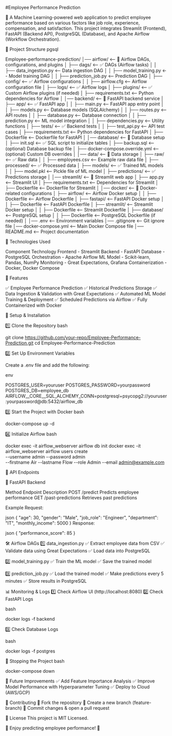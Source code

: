 #Employee Performance Prediction

📌 A Machine Learning-powered web application to predict employee performance based on various factors like job role, experience, compensation, and satisfaction.
This project integrates Streamlit (Frontend), FastAPI (Backend API), PostgreSQL (Database), and Apache Airflow (Workflow Orchestration).

📌 Project Structure
pgsql

Employee-performance-prediction/
│── airflow/                     <-- 📌 Airflow DAGs, configurations, and plugins
│    ├── dags/                   <-- ✅ DAGs (Airflow tasks)
│    │    ├── data_ingestion.py   <-- Data ingestion DAG
│    │    ├── model_training.py   <-- Model training DAG
│    │    ├── prediction_job.py   <-- Prediction DAG
│    ├── config/                  <-- ✅ Airflow configurations
│    │    ├── airflow.cfg         <-- Airflow configuration file
│    ├── logs/                    <-- ✅ Airflow logs
│    ├── plugins/                 <-- ✅ Custom Airflow plugins (if needed)
│    ├── requirements.txt         <-- Python dependencies for Airflow
│
│── backend/                      <-- 📌 FastAPI backend service
│    ├── app/                     <-- ✅ FastAPI app
│    │    ├── main.py             <-- FastAPI app entry point
│    │    ├── models.py           <-- Database models (SQLAlchemy)
│    │    ├── routes.py           <-- API routes
│    │    ├── database.py         <-- Database connection
│    │    ├── prediction.py       <-- ML model integration
│    │    ├── dependencies.py     <-- Utility functions
│    ├── tests/                   <-- ✅ Backend tests
│    │    ├── test_api.py         <-- API test cases
│    ├── requirements.txt         <-- Python dependencies for FastAPI
│    ├── Dockerfile               <-- Dockerfile for FastAPI
│
│── database/                     <-- 📌 Database setup
│    ├── init.sql                 <-- ✅ SQL script to initialize tables
│    ├── backup.sql               <-- (optional) Database backup file
│    ├── docker-compose.override.yml  <-- (optional) Custom DB overrides
│
│── data/                         <-- 📌 Data storage
│    ├── raw/                     <-- ✅ Raw data
│    │    ├── employees.csv       <-- Example raw data file
│    ├── processed/               <-- ✅ Processed data
│    ├── models/                  <-- ✅ Trained ML models
│    │    ├── model.pkl           <-- Pickle file of ML model
│    ├── predictions/             <-- ✅ Predictions storage
│
│── streamlit/                    <-- 📌 Streamlit web app
│    ├── app.py                   <-- Streamlit UI
│    ├── requirements.txt         <-- Dependencies for Streamlit
│    ├── Dockerfile               <-- Dockerfile for Streamlit
│
│── docker/                       <-- 📌 Docker-related configurations
│    ├── airflow/                 <-- Airflow Docker setup
│    │    ├── Dockerfile          <-- Airflow Dockerfile
│    ├── fastapi/                 <-- FastAPI Docker setup
│    │    ├── Dockerfile          <-- FastAPI Dockerfile
│    ├── streamlit/               <-- Streamlit Docker setup
│    │    ├── Dockerfile          <-- Streamlit Dockerfile
│    ├── database/                <-- PostgreSQL setup
│    │    ├── Dockerfile          <-- PostgreSQL Dockerfile (if needed)
│
│── .env                           <-- Environment variables
│── .gitignore                      <-- Git ignore file
│── docker-compose.yml              <-- Main Docker Compose file
│── README.md                       <-- Project documentation

🚀 Technologies Used

Component	Technology
Frontend  -	Streamlit
Backend	  -  FastAPI
Database  -	PostgreSQL
Orchestration -	Apache Airflow
ML Model  -	Scikit-learn, Pandas, NumPy
Monitoring - Great Expectations, Grafana
Containerization -	Docker, Docker Compose

📌 Features

✅ Employee Performance Prediction
✅ Historical Predictions Storage
✅ Data Ingestion & Validation with Great Expectations
✅ Automated ML Model Training & Deployment
✅ Scheduled Predictions via Airflow
✅ Fully Containerized with Docker

🔧 Setup & Installation

1️⃣ Clone the Repository
bash

git clone https://github.com/your-repo/Employee-Performance-Prediction.git
cd Employee-Performance-Prediction

2️⃣ Set Up Environment Variables

Create a .env file and add the following:

env

POSTGRES_USER=youruser
POSTGRES_PASSWORD=yourpassword
POSTGRES_DB=employee_db
AIRFLOW__CORE__SQL_ALCHEMY_CONN=postgresql+psycopg2://youruser:yourpassword@db:5432/airflow_db

3️⃣ Start the Project with Docker
bash

docker-compose up -d

4️⃣ Initialize Airflow
bash

docker exec -it airflow_webserver airflow db init
docker exec -it airflow_webserver airflow users create \
    --username admin --password admin \
    --firstname Air --lastname Flow --role Admin --email admin@example.com

📡 API Endpoints

🚀 FastAPI Backend

Method	Endpoint	Description
POST	/predict	Predicts employee performance
GET	/past-predictions	Retrieves past predictions

Example Request:

json
{
    "age": 30,
    "gender": "Male",
    "job_role": "Engineer",
    "department": "IT",
    "monthly_income": 5000
}
Response:

json
{
    "performance_score": 85
}

🛠️ Airflow DAGs
1️⃣ data_ingestion.py
✅ Extract employee data from CSV
✅ Validate data using Great Expectations
✅ Load data into PostgreSQL

2️⃣ model_training.py
✅ Train the ML model
✅ Save the trained model

3️⃣ prediction_job.py
✅ Load the trained model
✅ Make predictions every 5 minutes
✅ Store results in PostgreSQL

📊 Monitoring & Logs
1️⃣ Check Airflow UI (http://localhost:8080)
2️⃣ Check FastAPI Logs

bash

docker logs -f backend

3️⃣ Check Database Logs

bash

docker logs -f postgres

🛑 Stopping the Project
bash

docker-compose down

📌 Future Improvements
✅ Add Feature Importance Analysis
✅ Improve Model Performance with Hyperparameter Tuning
✅ Deploy to Cloud (AWS/GCP)

🤝 Contributing
🔹 Fork the repository
🔹 Create a new branch (feature-branch)
🔹 Commit changes & open a pull request

📜 License
This project is MIT Licensed.

🚀 Enjoy predicting employee performance! 🚀